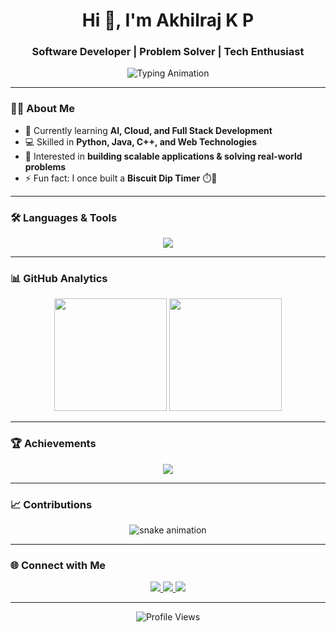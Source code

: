 <!-- Header -->
<h1 align="center">Hi 👋, I'm Akhilraj K P</h1>
<h3 align="center">Software Developer | Problem Solver | Tech Enthusiast</h3>

<p align="center">
  <img src="https://readme-typing-svg.demolab.com?font=Fira+Code&weight=500&size=20&pause=1000&color=00CFFF&center=true&vCenter=true&width=500&lines=Passionate+Developer;Always+Learning+New+Technologies;Writing+Clean+%26+Efficient+Code" alt="Typing Animation" />
</p>

---

### 👨‍💻 About Me  
- 🌱 Currently learning **AI, Cloud, and Full Stack Development**  
- 💻 Skilled in **Python, Java, C++, and Web Technologies**  
- 🚀 Interested in **building scalable applications & solving real-world problems**  
- ⚡ Fun fact: I once built a **Biscuit Dip Timer** ⏱️🍪  

---

### 🛠️ Languages & Tools  

<p align="center">
  <img src="https://skillicons.dev/icons?i=python,java,cpp,cs,javascript,html,css,git,mysql,nodejs,react&theme=light" />
</p>

---

### 📊 GitHub Analytics  

<p align="center">
  <img src="https://github-readme-stats.vercel.app/api?username=akhilcodez&show_icons=true&theme=tokyonight&hide_border=true" height="180em" />
  <img src="https://github-readme-streak-stats.herokuapp.com/?user=akhilcodez&theme=tokyonight&hide_border=true" height="180em" />
</p>

---

### 🏆 Achievements  

<p align="center">
  <img src="https://github-profile-trophy.vercel.app/?username=akhilcodez&theme=algolia&margin-w=10&margin-h=10&no-frame=true" />
</p>

---

### 📈 Contributions  

<p align="center">
  <img src="https://raw.githubusercontent.com/akhilcodez/akhilcodez/output/github-contribution-grid-snake.svg" alt="snake animation" />
</p>

---

### 🌐 Connect with Me  

<p align="center">
  <a href="https://linkedin.com/in/YOUR-LINKEDIN" target="_blank">
    <img src="https://img.shields.io/badge/LinkedIn-0A66C2?style=for-the-badge&logo=linkedin&logoColor=white"/>
  </a>
  <a href="mailto:YOUR-EMAIL@example.com">
    <img src="https://img.shields.io/badge/Email-D14836?style=for-the-badge&logo=gmail&logoColor=white"/>
  </a>
  <a href="https://github.com/akhilcodez" target="_blank">
    <img src="https://img.shields.io/badge/GitHub-100000?style=for-the-badge&logo=github&logoColor=white"/>
  </a>
</p>

---

<p align="center"> 
  <img src="https://komarev.com/ghpvc/?username=akhilcodez&label=Profile%20Views&color=0e75b6&style=flat" alt="Profile Views" /> 
</p>
